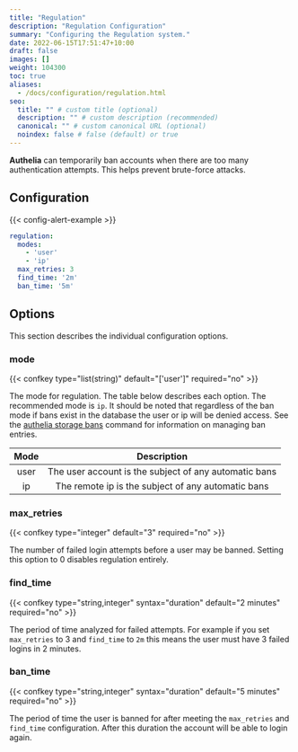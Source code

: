 ```yaml
---
title: "Regulation"
description: "Regulation Configuration"
summary: "Configuring the Regulation system."
date: 2022-06-15T17:51:47+10:00
draft: false
images: []
weight: 104300
toc: true
aliases:
  - /docs/configuration/regulation.html
seo:
  title: "" # custom title (optional)
  description: "" # custom description (recommended)
  canonical: "" # custom canonical URL (optional)
  noindex: false # false (default) or true
---
```



__Authelia__ can temporarily ban accounts when there are too many
authentication attempts. This helps prevent brute-force attacks.

## Configuration

{{< config-alert-example >}}

```yaml {title="configuration.yml"}
regulation:
  modes:
    - 'user'
    - 'ip'
  max_retries: 3
  find_time: '2m'
  ban_time: '5m'
```

## Options

This section describes the individual configuration options.

### mode

{{< confkey type="list(string)" default="['user']" required="no" >}}

The mode for regulation. The table below describes each option. The recommended mode is `ip`. It should be noted that
regardless of the ban mode if bans exist in the database the user or ip will be denied access. See the
[authelia storage bans](../../reference/cli/authelia/authelia_storage_bans.md) command for information on managing
ban entries.

| Mode |                             Description                             |
|:----:|:-------------------------------------------------------------------:|
| user |        The user account is the subject of any automatic bans        |
|  ip  |         The remote ip is the subject of any automatic bans          |

### max_retries

{{< confkey type="integer" default="3" required="no" >}}

The number of failed login attempts before a user may be banned. Setting this option to 0 disables regulation entirely.

### find_time

{{< confkey type="string,integer" syntax="duration" default="2 minutes" required="no" >}}

The period of time analyzed for failed attempts. For
example if you set `max_retries` to 3 and `find_time` to `2m` this means the user must have 3 failed logins in
2 minutes.

### ban_time

{{< confkey type="string,integer" syntax="duration" default="5 minutes" required="no" >}}

The period of time the user is banned for after meeting the `max_retries` and `find_time` configuration. After this
duration the account will be able to login again.
